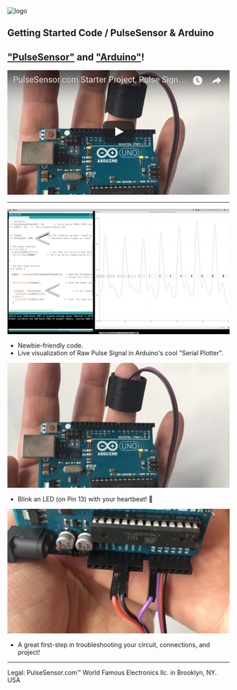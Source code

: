 ![logo](https://avatars0.githubusercontent.com/u/7002937?v=3&s=200)

## Getting Started Code / PulseSensor & Arduino 
## <a href="http://www.pulsesensor.com"> "PulseSensor"</a> and <a href="http://arduino.cc/"> "Arduino"</a>! 

[![Alt text](video-play.png)](https://www.youtube.com/watch?v=82T_zBZQkOE)


---------------------------------------------------------------------------------
![ScreenShot](screenshot-threshold-arrows.png)
* Newbie-friendly code.   
* Live visualization of Raw Pulse Signal in Arduino's cool "Serial Plotter".


![Arduino PulseSensor](Arduino-LEDonPin13-PulseSensor-Pic.jpg)
* Blink an LED (on Pin 13) with your heartbeat!  💓


![Arduino PulseSensor](connections.png)
* A great first-step in troubleshooting your circuit, connections, and project!



--------------------------------------------------------
Legal:  PulseSensor.com™ World Famous Electronics llc. in Brooklyn, NY. USA
